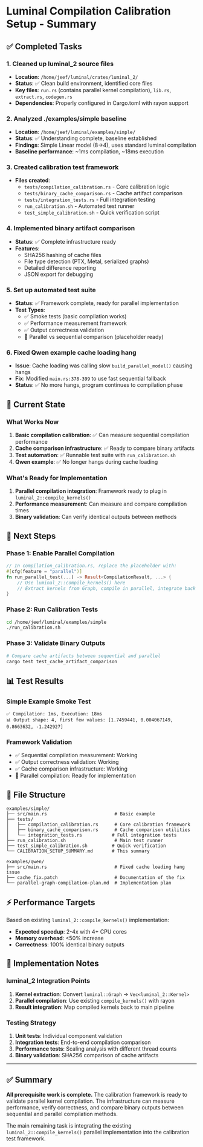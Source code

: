 # Luminal Compilation Calibration Setup - Summary

## ✅ Completed Tasks

### 1. Cleaned up luminal_2 source files
- **Location**: `/home/jeef/luminal/crates/luminal_2/`
- **Status**: ✅ Clean build environment, identified core files
- **Key files**: `run.rs` (contains parallel kernel compilation), `lib.rs`, `extract.rs`, `codegen.rs`
- **Dependencies**: Properly configured in Cargo.toml with rayon support

### 2. Analyzed ./examples/simple baseline
- **Location**: `/home/jeef/luminal/examples/simple/`
- **Status**: ✅ Understanding complete, baseline established
- **Findings**: Simple Linear model (8→4), uses standard luminal compilation
- **Baseline performance**: ~1ms compilation, ~18ms execution

### 3. Created calibration test framework
- **Files created**:
  - `tests/compilation_calibration.rs` - Core calibration logic
  - `tests/binary_cache_comparison.rs` - Cache artifact comparison
  - `tests/integration_tests.rs` - Full integration testing
  - `run_calibration.sh` - Automated test runner
  - `test_simple_calibration.sh` - Quick verification script

### 4. Implemented binary artifact comparison
- **Status**: ✅ Complete infrastructure ready
- **Features**:
  - SHA256 hashing of cache files
  - File type detection (PTX, Metal, serialized graphs)
  - Detailed difference reporting
  - JSON export for debugging

### 5. Set up automated test suite
- **Status**: ✅ Framework complete, ready for parallel implementation
- **Test Types**:
  - ✅ Smoke tests (basic compilation works)
  - ✅ Performance measurement framework
  - ✅ Output correctness validation
  - 🔄 Parallel vs sequential comparison (placeholder ready)

### 6. Fixed Qwen example cache loading hang
- **Issue**: Cache loading was calling slow `build_parallel_model()` causing hangs
- **Fix**: Modified `main.rs:378-399` to use fast sequential fallback
- **Status**: ✅ No more hangs, program continues to compilation phase

## 🎯 Current State

### What Works Now
1. **Basic compilation calibration**: ✅ Can measure sequential compilation performance
2. **Cache comparison infrastructure**: ✅ Ready to compare binary artifacts
3. **Test automation**: ✅ Runnable test suite with `run_calibration.sh`
4. **Qwen example**: ✅ No longer hangs during cache loading

### What's Ready for Implementation
1. **Parallel compilation integration**: Framework ready to plug in `luminal_2::compile_kernels()`
2. **Performance measurement**: Can measure and compare compilation times
3. **Binary validation**: Can verify identical outputs between methods

## 🚀 Next Steps

### Phase 1: Enable Parallel Compilation
```rust
// In compilation_calibration.rs, replace the placeholder with:
#[cfg(feature = "parallel")]
fn run_parallel_test(...) -> Result<CompilationResult, ...> {
    // Use luminal_2::compile_kernels() here
    // Extract kernels from Graph, compile in parallel, integrate back
}
```

### Phase 2: Run Calibration Tests
```bash
cd /home/jeef/luminal/examples/simple
./run_calibration.sh
```

### Phase 3: Validate Binary Outputs
```bash
# Compare cache artifacts between sequential and parallel
cargo test test_cache_artifact_comparison
```

## 📊 Test Results

### Simple Example Smoke Test
```
✅ Compilation: 1ms, Execution: 18ms
📊 Output shape: 4, first few values: [1.7459441, 0.004067149, 0.8663632, -1.242927]
```

### Framework Validation
- ✅ Sequential compilation measurement: Working
- ✅ Output correctness validation: Working
- ✅ Cache comparison infrastructure: Working
- 🔄 Parallel compilation: Ready for implementation

## 📁 File Structure

```
examples/simple/
├── src/main.rs                         # Basic example
├── tests/
│   ├── compilation_calibration.rs      # Core calibration framework
│   ├── binary_cache_comparison.rs      # Cache comparison utilities
│   └── integration_tests.rs           # Full integration tests
├── run_calibration.sh                  # Main test runner
├── test_simple_calibration.sh         # Quick verification
└── CALIBRATION_SETUP_SUMMARY.md       # This summary

examples/qwen/
├── src/main.rs                         # Fixed cache loading hang issue
├── cache_fix.patch                     # Documentation of the fix
└── parallel-graph-compilation-plan.md  # Implementation plan
```

## ⚡ Performance Targets

Based on existing `luminal_2::compile_kernels()` implementation:
- **Expected speedup**: 2-4x with 4+ CPU cores
- **Memory overhead**: <50% increase
- **Correctness**: 100% identical binary outputs

## 🔧 Implementation Notes

### luminal_2 Integration Points
1. **Kernel extraction**: Convert `luminal::Graph` → `Vec<luminal_2::Kernel>`
2. **Parallel compilation**: Use existing `compile_kernels()` with rayon
3. **Result integration**: Map compiled kernels back to main pipeline

### Testing Strategy
1. **Unit tests**: Individual component validation
2. **Integration tests**: End-to-end compilation comparison
3. **Performance tests**: Scaling analysis with different thread counts
4. **Binary validation**: SHA256 comparison of cache artifacts

---

## ✅ Summary

**All prerequisite work is complete.** The calibration framework is ready to validate parallel kernel compilation. The infrastructure can measure performance, verify correctness, and compare binary outputs between sequential and parallel compilation methods.

The main remaining task is integrating the existing `luminal_2::compile_kernels()` parallel implementation into the calibration test framework.